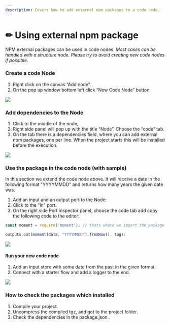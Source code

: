 ```yaml
---
description: Covers how to add external npm packages to a code node.
---
```


# ✏ Using external npm package

NPM external packages can be used in code nodes. _Most cases can be handled with a structure node. Please try to avoid creating new code nodes if possible._

### Create a code Node

1. Right click on the canvas “Add node”.
2. On the pop up window bottom left click “New Code Node” button.

![](<../../.gitbook/assets/add\_code\_node (1).gif>)

### Add dependencies to the Node

1. Click to the middle of the node,
2. Right side panel will pop up with the title “Node”. Choose the “code” tab.
3. On the tab there is a dependencies field, where you can add external npm packages, one per line. When the project starts this will be installed before the execution.&#x20;

![](../../.gitbook/assets/add\_dependencies\_to\_the\_node.gif)

### Use the package in the code node (with sample)

In this section we extend the code node above. It will receive a date in the following format "YYYYMMDD" and returns how many years the given date was.

1. Add an input and an output port to the Node:&#x20;
2. Click to the "in" port.
3. On the right side Port inspector panel, choose the code tab add copy the following code to the editor:

```javascript
const moment = require('moment'); // thats where we import the package to the code

outputs.out(moment(data, "YYYYMMDD").fromNow(), tag);
```

![](../../.gitbook/assets/add\_code.gif)

#### Run your new code node

1. Add an input store with some date from the past in the given format.
2. Connect with a starter flow and add a logger to the end.&#x20;

![](../../.gitbook/assets/working\_code.gif)

### How to check the packages which installed

1. Compile your project.
2. Uncompress the compiled tgz, and got to the project folder.
3. Check the dependencies in the package.json .

